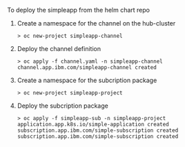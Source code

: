 To deploy the simpleapp from the helm chart repo

1) Create a namespace for the channel on the hub-cluster
   
   `> oc new-project simpleapp-channel`

2) Deploy the channel definition
   
   ```
   > oc apply -f channel.yaml -n simpleapp-channel
   channel.app.ibm.com/simpleapp-channel created
   ```

4) Create a namespace for the subcription package
   
   `> oc new-project simpleapp-project`

5) Deploy the subcription package

    ```
    > oc apply -f simpleapp-sub -n simpleapp-project
    application.app.k8s.io/simple-application created
    subscription.app.ibm.com/simple-subscription created
    subscription.app.ibm.com/simple-subscription created
    ```
   
